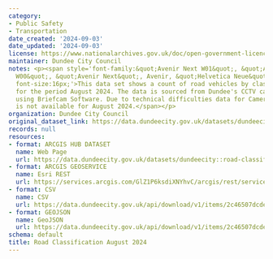 ```yaml
---
category:
- Public Safety
- Transportation
date_created: '2024-09-03'
date_updated: '2024-09-03'
license: https://www.nationalarchives.gov.uk/doc/open-government-licence/version/3/
maintainer: Dundee City Council
notes: <p><span style='font-family:&quot;Avenir Next W01&quot;, &quot;Avenir Next
  W00&quot;, &quot;Avenir Next&quot;, Avenir, &quot;Helvetica Neue&quot;, sans-serif;
  font-size:16px;'>This data set shows a count of road vehicles by classification
  for the period August 2024. The data is sourced from Dundee's CCTV cameras analysed
  using Briefcam Software. Due to technical difficulties data for Camera 332 Waterfront
  is not available for August 2024.</span></p>
organization: Dundee City Council
original_dataset_link: https://data.dundeecity.gov.uk/datasets/dundeecity::road-classification-august-2024
records: null
resources:
- format: ARCGIS HUB DATASET
  name: Web Page
  url: https://data.dundeecity.gov.uk/datasets/dundeecity::road-classification-august-2024
- format: ARCGIS GEOSERVICE
  name: Esri REST
  url: https://services.arcgis.com/GlZ1P6ksdiXNYhvC/arcgis/rest/services/Road_Classification_August_2024/FeatureServer/0
- format: CSV
  name: CSV
  url: https://data.dundeecity.gov.uk/api/download/v1/items/2c46507dcde445caa87cf946376c16c3/csv?layers=0
- format: GEOJSON
  name: GeoJSON
  url: https://data.dundeecity.gov.uk/api/download/v1/items/2c46507dcde445caa87cf946376c16c3/geojson?layers=0
schema: default
title: Road Classification August 2024
---
```

